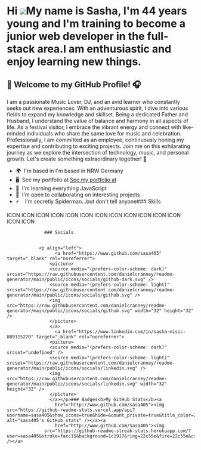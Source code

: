 Hi ![](https://user-images.githubusercontent.com/18350557/176309783-0785949b-9127-417c-8b55-ab5a4333674e.gif)My name is Sasha, I'm 44 years young and I'm training to become a junior web developer in the full-stack area.I am enthusiastic and enjoy learning new things.
===========================================================================================================================================================================================================================================================================

🎵 Welcome to my GitHub Profile! 🎧
-----------------------------------

I am a passionate Music Lover, DJ, and an avid learner who constantly seeks out new experiences. With an adventurous spirit, I dive into various fields to expand my knowledge and skillset. Being a dedicated Father and Husband, I understand the value of balance and harmony in all aspects of life. As a festival visitor, I embrace the vibrant energy and connect with like-minded individuals who share the same love for music and celebration. Professionally, I am committed as an employee, continuously honing my expertise and contributing to exciting projects. Join me on this exhilarating journey as we explore the intersection of technology, music, and personal growth. Let's create something extraordinary together! 🌟

*   🌍  I'm based in I'm based in NRW Germany
*   🖥️  See my portfolio at [See my portfolio at](http://sasa405.github.io/Portfolio1)
*   🧠  I'm learning everything JavaScript
*   🤝  I'm open to collaborating on interesting projects
*   ⚡    I'm secretly Spiderman...but don't tell anyone### Skills 
<p align="left">
ICON ICON ICON ICON ICON ICON ICON ICON ICON ICON ICON ICON ICON ICON 
                    </p>
                    
                  ### Socials
                  
                  
                <p align="left">
                      <a href="https://www.github.com/sasa405" target="_blank" rel="noreferrer">
                    <picture>
                    <source media="(prefers-color-scheme: dark)" srcset="https://raw.githubusercontent.com/danielcranney/readme-generator/main/public/icons/socials/github-dark.svg" />
                    <source media="(prefers-color-scheme: light)" srcset="https://raw.githubusercontent.com/danielcranney/readme-generator/main/public/icons/socials/github.svg" />
                    <img src="https://raw.githubusercontent.com/danielcranney/readme-generator/main/public/icons/socials/github.svg" width="32" height="32" />
                    </picture>
                    </a>
                      <a href="https://www.linkedin.com/in/sasha-misic-889115270" target="_blank" rel="noreferrer">
                    <picture>
                    <source media="(prefers-color-scheme: dark)" srcset="undefined" />
                    <source media="(prefers-color-scheme: light)" srcset="https://raw.githubusercontent.com/danielcranney/readme-generator/main/public/icons/socials/linkedin.svg" />
                    <img src="https://raw.githubusercontent.com/danielcranney/readme-generator/main/public/icons/socials/linkedin.svg" width="32" height="32" />
                    </picture>
                    </a></p>### Badges<b>My GitHub Stats</b><a
                      href="http://www.github.com/sasa405"><img src="https://github-readme-stats.vercel.app/api?username=sasa405&show_icons=true&hide=&count_private=true&title_color=22c55e&text_color=facc15&icon_color=ef4444&bg_color=1c1917&hide_border=true&show_icons=true" alt="sasa405's GitHub stats" /></a><a
                      href="http://www.github.com/sasa405"><img
                  src="https://github-readme-streak-stats.herokuapp.com/?user=sasa405&stroke=facc15&background=1c1917&ring=22c55e&fire=22c55e&currStreakNum=facc15&currStreakLabel=22c55e&sideNums=facc15&sideLabels=facc15&dates=facc15&hide_border=true" /></a>
